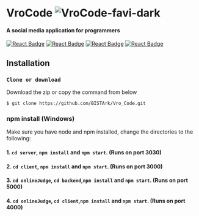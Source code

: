 # VroCode ![VroCode-favi-dark](https://user-images.githubusercontent.com/40259745/150183306-2b9667cf-2230-4a5b-af51-3781ca6fefae.png)

#### A social media application for programmers
[![React Badge](http://img.shields.io/badge/Client%20-React-blue?style=for-the-badge&logo=react)](https://reactjs.org/)
[![React Badge](http://img.shields.io/badge/Backend%20-Node-green?style=for-the-badge&logo=node.js)](https://reactjs.org/)
[![React Badge](http://img.shields.io/badge/Database%20-MongoDB-darkgreen?style=for-the-badge&logo=mongodb)](https://reactjs.org/)
[![React Badge](http://img.shields.io/badge/Server%20-Express-black?style=for-the-badge&logo=express)](https://reactjs.org/)


## Installation
### `Clone or download`
Download the zip or copy the command from below
``` terminal
$ git clone https://github.com/BISTArk/Vro_Code.git
```
### npm install (Windows)
Make sure you have node and npm installed, change the directories to the following:
#### 1. `cd server`,  `npm install` and  `npm start`. (Runs on port 3030)
#### 2. `cd client`, `npm install` and `npm start`. (Runs on port 3000)
#### 3. `cd onlineJudge`, `cd backend`,`npm install` and `npm start`. (Runs on port 5000)
#### 4. `cd onlineJudge`, `cd client`,`npm install` and `npm start`. (Runs on port 4000)


